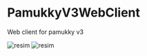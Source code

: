 # PamukkyV3WebClient
Web client for pamukky v3

![resim](https://github.com/HAKANKOKCU/PamukkyV3WebClient/assets/103432992/38634414-9cf7-4c9a-950f-434160e55626)
![resim](https://github.com/HAKANKOKCU/PamukkyV3WebClient/assets/103432992/5ae90e53-8c58-4f9f-b50e-709cabf34f19)
